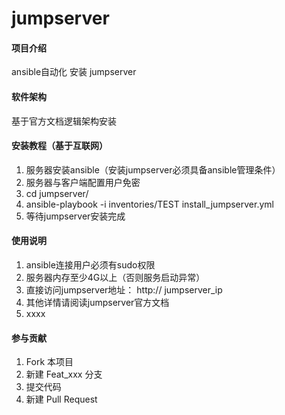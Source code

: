 # jumpserver

#### 项目介绍
ansible自动化 安装 jumpserver

#### 软件架构
基于官方文档逻辑架构安装


#### 安装教程（基于互联网）
1. 服务器安装ansible（安装jumpserver必须具备ansible管理条件）
2. 服务器与客户端配置用户免密
3. cd jumpserver/
4. ansible-playbook -i inventories/TEST  install_jumpserver.yml
5. 等待jumpserver安装完成

#### 使用说明

1. ansible连接用户必须有sudo权限
2. 服务器内存至少4G以上（否则服务启动异常）
3. 直接访问jumpserver地址： http:// jumpserver_ip
4. 其他详情请阅读jumpserver官方文档
5. xxxx

#### 参与贡献

1. Fork 本项目
2. 新建 Feat_xxx 分支
3. 提交代码
4. 新建 Pull Request
